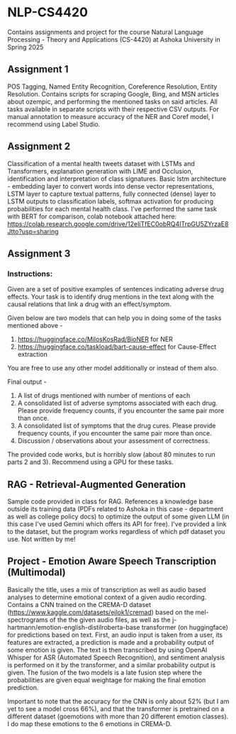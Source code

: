 # NLP-CS4420
Contains assignments and project for the course Natural Language Processing - Theory and Applications (CS-4420) at Ashoka University in Spring 2025

## Assignment 1
POS Tagging, Named Entity Recognition, Coreference Resolution, Entity Resolution. Contains scripts for scraping Google, Bing, and MSN articles about ozempic, and performing the mentioned tasks on said articles. All tasks available in separate scripts with their respective CSV outputs. For manual annotation to measure accuracy of the NER and Coref model, I recommend using Label Studio. 

## Assignment 2
Classification of a mental health tweets dataset with LSTMs and Transformers, explanation generation with LIME and Occlusion, identification and interpretation of class signatures. Basic lstm architecture - embedding layer to convert words into dense vector representations, LSTM layer to capture textual patterns, fully connected (dense) layer to LSTM outputs to classification labels, softmax activation for producing probabilities for each mental health class. I've performed the same task with BERT for comparison, colab notebook attached here: https://colab.research.google.com/drive/12eIjTfEC0obRQ4ITrpGU5ZYrzaE8Jtto?usp=sharing

## Assignment 3
### Instructions: 
Given are a set of positive examples of sentences indicating adverse drug effects. 
Your task is to identify drug mentions in the text along with the causal relations that link a drug with an effect/symptom. 
 
Given below are two models that can help you in doing some of the tasks mentioned above - 

1. https://huggingface.co/MilosKosRad/BioNER for NER
2. https://huggingface.co/taskload/bart-cause-effect for Cause-Effect extraction

You are free to use any other model additionally or instead of them also.

Final output - 
1. A list of drugs mentioned with number of mentions of each 
2. A consolidated list of adverse symptoms associated with each drug. Please provide frequency counts, if you encounter the same pair more than once. 
3. A consolidated list of symptoms that the drug cures. Please provide frequency counts, if you encounter the same pair more than once. 
4. Discussion / observations  about your assessment of correctness.

The provided code works, but is horribly slow (about 80 minutes to run parts 2 and 3). Recommend using a GPU for these tasks.

## RAG - Retrieval-Augmented Generation

Sample code provided in class for RAG. References a knowledge base outside its training data (PDFs related to Ashoka in this case - department as well as college policy docs) to optimize the output of some given LLM (in this case I've used Gemini which offers its API for free). I've provided a link to the dataset, but the program works regardless of which pdf dataset you use. Not written by me!

## Project - Emotion Aware Speech Transcription (Multimodal)
Basically the title, uses a mix of transcription as well as audio based analyses to determine emotional context of a given audio recording. Contains a CNN trained on the CREMA-D dataset (https://www.kaggle.com/datasets/ejlok1/cremad) based on the mel-spectrograms of the the given audio files, as well as the j-hartmann/emotion-english-distilroberta-base transformer (on huggingface) for predictions based on text. First, an audio input is taken from a user, its features are extracted, a prediction is made and a probability output of some emotion is given. The text is then transcribed by using OpenAI Whisper for ASR (Automated Speech Recognition), and sentiment analysis is performed on it by the transformer, and a similar probability output is given. The fusion of the two models is a late fusion step where the probabilities are given equal weightage for making the final emotion prediction.

Important to note that the accuracy for the CNN is only about 52% (but I am yet to see a model cross 66%), and that the transformer is pretrained on a different dataset (goemotions with more than 20 different emotion classes). I do map these emotions to the 6 emotions in CREMA-D.

